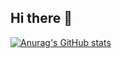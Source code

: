 ## Hi there 👋

[![Anurag's GitHub stats](https://github-readme-stats.vercel.app/api?username=AndrewYapKJ)](https://github.com/AndrewYapKJ/github-readme-stats)

<!--
**AndrewYapKJ/AndrewYapKJ** is a ✨ _special_ ✨ repository because its `README.md` (this file) appears on your GitHub profile.

Here are some ideas to get you started:

- 🔭 I’m currently working on ...
- 🌱 I’m currently learning ...
- 👯 I’m looking to collaborate on ...
- 🤔 I’m looking for help with ...
- 💬 Ask me about ...
- 📫 How to reach me: ...
- 😄 Pronouns: ...
- ⚡ Fun fact: ...
-->
